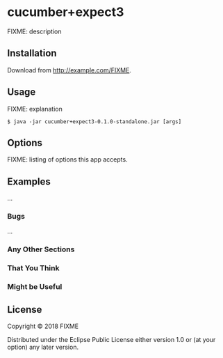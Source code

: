 # cucumber+expect3

FIXME: description

## Installation

Download from http://example.com/FIXME.

## Usage

FIXME: explanation

    $ java -jar cucumber+expect3-0.1.0-standalone.jar [args]

## Options

FIXME: listing of options this app accepts.

## Examples

...

### Bugs

...

### Any Other Sections
### That You Think
### Might be Useful

## License

Copyright © 2018 FIXME

Distributed under the Eclipse Public License either version 1.0 or (at
your option) any later version.
